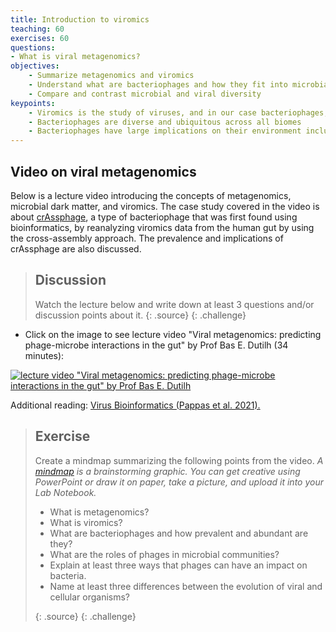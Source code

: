 ```yaml
---
title: Introduction to viromics
teaching: 60
exercises: 60
questions: 
- What is viral metagenomics?
objectives:
    - Summarize metagenomics and viromics
    - Understand what are bacteriophages and how they fit into microbial communities
    - Compare and contrast microbial and viral diversity
keypoints:
    - Viromics is the study of viruses, and in our case bacteriophages, using next-generation sequencing technologies
    - Bacteriophages are diverse and ubiquitous across all biomes
    - Bacteriophages have large implications on their environment including the human gut
---
```


## Video on viral metagenomics

Below is a lecture video introducing the concepts of metagenomics, microbial dark matter, and viromics. The case study covered in the video is about [crAssphage](https://en.wikipedia.org/wiki/CrAssphage), a type of bacteriophage that was first found using bioinformatics, by reanalyzing viromics data from the human gut by using the cross-assembly approach. The prevalence and implications of crAssphage are also discussed.

> ## Discussion
> Watch the lecture below and write down at least 3 questions and/or discussion points about it.
> {: .source}
{: .challenge}

- Click on the image to see lecture video "Viral metagenomics: predicting phage-microbe interactions in the gut" by Prof Bas E. Dutilh (34 minutes):
  
[![lecture video "Viral metagenomics: predicting phage-microbe interactions in the gut" by Prof Bas E. Dutilh](https://img.youtube.com/vi/xm2iEK4Jj90/0.jpg)](https://www.youtube.com/watch?v=xm2iEK4Jj90)  

Additional reading: [Virus Bioinformatics (Pappas et al. 2021).](https://www.sciencedirect.com/science/article/abs/pii/B9780128145159000345)


> ## Exercise
> Create a mindmap summarizing the following points from the video.
> _A [mindmap](https://www.ecosia.org/images?q=mindmap%20) is a brainstorming graphic. You can get creative using PowerPoint or draw it on paper, take a picture, and upload it into your Lab Notebook._
> 
>   - What is metagenomics?
>   - What is viromics?
>   - What are bacteriophages and how prevalent and abundant are they?
>   - What are the roles of phages in microbial communities? 
>   - Explain at least three ways that phages can have an impact on bacteria.
>   - Name at least three differences between the evolution of viral and cellular organisms?
> 
> 
> {: .source}
{: .challenge}  

